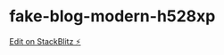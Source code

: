 # fake-blog-modern-h528xp

[Edit on StackBlitz ⚡️](https://stackblitz.com/edit/fake-blog-modern-h528xp)
